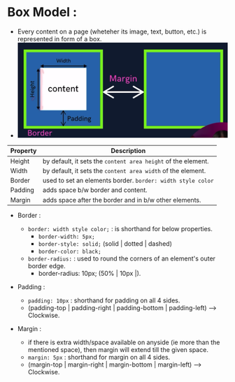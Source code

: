 # Box Model :

-   Every content on a page (wheteher its image, text, button, etc.) is represented in form of a box.
-   ![box-model](../images/box-model.png)

| Property | Description                                                   |
| -------- | ------------------------------------------------------------- |
| Height   | by default, it sets the `content area height` of the element. |
| Width    | by default, it sets the `content area width` of the element.  |
| Border   | used to set an elements border. `border: width style color`   |
| Padding  | adds space b/w border and content.                            |
| Margin   | adds space after the border and in b/w other elements.        |

-   Border :

    -   `border: width style color;` : is shorthand for below properties.
        -   `border-width: 5px;`
        -   `border-style: solid;` (solid | dotted | dashed)
        -   `border-color: black;`
    -   `border-radius:` : used to round the corners of an element's outer border edge.
        -   border-radius: 10px; (50% | 10px |).

-   Padding :

    -   `padding: 10px` : shorthand for padding on all 4 sides.
    -   (padding-top | padding-right | padding-bottom | padding-left) --> Clockwise.

-   Margin :
    -   if there is extra width/space available on anyside (ie more than the mentioned space), then margin will extend till the given space.
    -   `margin: 5px` : shorthand for margin on all 4 sides.
    -   (margin-top | margin-right | margin-bottom | margin-left) --> Clockwise.
